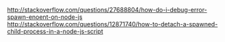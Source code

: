 http://stackoverflow.com/questions/27688804/how-do-i-debug-error-spawn-enoent-on-node-js
http://stackoverflow.com/questions/12871740/how-to-detach-a-spawned-child-process-in-a-node-js-script
